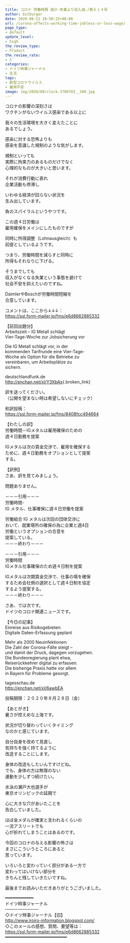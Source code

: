 ```yaml
---
title: コロナ 労働時間 減少-失業より収入減-/第６１４号
author: bitburger
date: 2020-08-22 18:50:25+00:00
url: /corona-affects-working-time-jobless-or-less-wage/
page_type:
- default
update_level:
- high
the_review_type:
- Product
the_review_rate:
- 5
categories:
- ドイツ時事ジャーナル
- 生活
tags:
- 新型コロナウイルス
- 雇用不安
image: img/2020/08/clock-3780703__340.jpg
---
```

コロナの影響の深刻さは  
ワクチンがないウイルス感染である以上に

我々の生活環境を大きく変えたことに  
あるでしょう。

感染に対する恐怖よりも  
感染を意識した規制のような気がします。

規制といっても  
実際に拘束力のあるものだけでなく  
心理的なものが大きいと思います。

それが消費行動に表れ  
企業活動も停滞し

いわゆる経済が回らない状況を  
生み出しています。

負のスパイラルというやつです。

この週４日労働は  
雇用確保をメインにしたものですが

同時に所得調整（Lohnausgleich）も  
前提としているようです。

つまり、労働時間を減らすと同時に  
所得もそれなりに下げる。

そうまでしても  
収入がなくなる失業という事態を避けて  
社会不安を抑えたいのですね。

DaimlerやBoschが労働時間短縮を  
合意しています。

  
コメントは、ここから↓↓↓：  
<https://ssl.form-mailer.jp/fms/e6d8662885332>

【前回出題分】  
Arbeitszeit &#8211; IG Metall schlägt  
Vier-Tage-Woche zur Jobsicherung vor

Die IG Metall schlägt vor, in der  
kommenden Tarifrunde eine Vier-Tage-  
Woche als Option für die Betriebe zu  
vereinbaren, um Arbeitsplätze zu  
sichern.

deutschlandfunk.de  
<http://enchan.net/xl/Y3XbAx>{.broken_link}

訳を送ってください。  
（公開を望まない時は希望しないにチェック）

和訳投稿：  
 <https://ssl.form-mailer.jp/fms/8408fcc494664>

  
【わたしの訳】  
労働時間－IGメタルは雇用確保のための  
週４日勤務を提案

IGメタルは次の賃金交渉で、雇用を確保する  
ために、週４日勤務をオプションとして提案  
する。

【訳例】  
さあ、訳を見てみましょう。

問題ありません。

－－－引用－－－  
労働時間-  
IG メタル、仕事確保に週４日労働を提案

労働組合 IG メタルは次回の団体交渉に  
おいて、就業場所の確保の為に企業と週4日  
労働というオプションの合意を  
提案している。  
－－－終わり－－－

  
－－－引用－－－  
労働時間  
IGメタル仕事確保のため週４日制を提案

IGメタルは次期賃金交渉で、仕事の場を確保  
するため会社側の選択として週４日制を協定  
するよう提案する。  
－－－終わり－－－

  
さあ、では次です。  
ドイツのコロナ関連ニュースです。

【今日の記事】  
Einreise aus Risikogebieten:  
Digitale Daten-Erfassung geplant

Mehr als 2000 Neuinfektionen:  
Die Zahl der Corona-Fälle steigt &#8211;  
und damit der Druck, dagegen vorzugehen.  
Die Bundesregierung plant etwa,  
Reiserückkehrer digital zu erfassen.  
Die bisherige Praxis hatte vor allem  
in Bayern für Probleme gesorgt.

tagesschau.de  
<http://enchan.net/xl/6awbEA>

投稿期限：２０２０年８月２８日（金）

  
【あとがき】  
暑さが控えめな上海です。

状況が切り替わっていくタイミング  
なのかと感じています。

自分自身を改めて見直し  
気持ちを強く持てるように  
改造することにします。

身体の改造もしたいんですけどね。  
でも、身体の方は無理のない  
運動を少しずつ続けたい。

水泳の瀬戸大也選手が  
東京オリンピックの延期で

心に大きな穴があいたことを  
告白していました。

ほぼ金メダルが確実と言われるくらいの  
一流アスリートでも  
心が折れてしまうことはあるのです。

今回のコロナの与える影響の怖さは  
まさにこういうところにあると  
思っています。

いろいろと変わっていく部分がある一方で  
変わってはいけない部分を  
きちんと残していきたいですね。

  
最後までお読みいただきありがとうございました。

━━━━━━━━━━━  
ドイツ時事ジャーナル  
───────────  
◇ドイツ時事ジャーナル【旧】  
<http://www.iroiro-information.blogspot.com/>  
◇このメールの感想、質問、要望等は：  
<https://ssl.form-mailer.jp/fms/e6d8662885332>  
━━━━━━━━━━━━━━━━━━━━━━━━